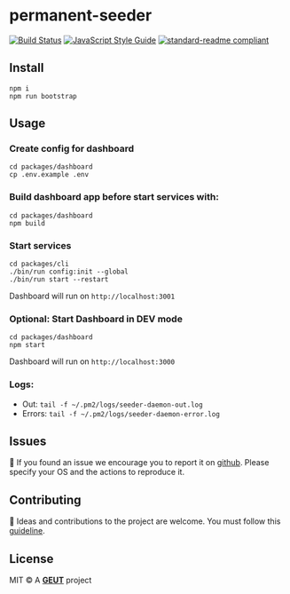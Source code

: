 # permanent-seeder

[![Build Status](https://travis-ci.com/geut/permanent-seeder.svg?branch=master)](https://travis-ci.com/geut/permanent-seeder)
[![JavaScript Style Guide](https://img.shields.io/badge/code_style-standard-brightgreen.svg)](https://standardjs.com)
[![standard-readme compliant](https://img.shields.io/badge/readme%20style-standard-brightgreen.svg?style=flat-square)](https://github.com/RichardLitt/standard-readme)

## <a name="install"></a> Install

```
npm i
npm run bootstrap
```

## <a name="usage"></a> Usage

### Create config for dashboard
```
cd packages/dashboard
cp .env.example .env
```

### Build dashboard app before start services with:
```
cd packages/dashboard
npm build
```

### Start services
```
cd packages/cli
./bin/run config:init --global
./bin/run start --restart
```

Dashboard will run on `http://localhost:3001`

### Optional: Start Dashboard in DEV mode
```
cd packages/dashboard
npm start
```

Dashboard will run on `http://localhost:3000`

### Logs:

- Out: `tail -f ~/.pm2/logs/seeder-daemon-out.log`
- Errors: `tail -f ~/.pm2/logs/seeder-daemon-error.log`


## <a name="issues"></a> Issues

:bug: If you found an issue we encourage you to report it on [github](https://github.com/geut/permanent-seeder/issues). Please specify your OS and the actions to reproduce it.

## <a name="contribute"></a> Contributing

:busts_in_silhouette: Ideas and contributions to the project are welcome. You must follow this [guideline](https://github.com/geut/permanent-seeder/blob/master/CONTRIBUTING.md).

## License

MIT © A [**GEUT**](http://geutstudio.com/) project
